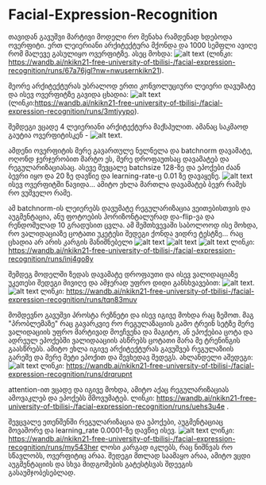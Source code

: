 # Facial-Expression-Recognition


თავიდან გავუშვი მარტივი მოდელი რო მენახა რამდენად ხდებოდა ოვერფიტი. ერთ ლეიერიანი არქიტექტურა მქონდა და 1000 სემფლი ავიღე რომ მალევე გასულიყო ოვერფიტზე. ასეც მოხდა: ![alt text](image.png) (ლინკი: https://wandb.ai/nkikn21-free-university-of-tbilisi-/facial-expression-recognition/runs/67a76jgl?nw=nwusernkikn21). 

მეორე არქიტექტურას უბრალოდ ერთი კონვოლუციური ლეიერი დავუმატე და ისევ ოვერფიტზე გავიდა ცხადია: ![alt text](image-1.png) (ლინკი:https://wandb.ai/nkikn21-free-university-of-tbilisi-/facial-expression-recognition/runs/3mtiyypo). 

შემდეგი ვცადე 4 ლეიერიანი არქიტექტურა მაქსპულით. ამანაც საკმაოდ გაუტია ოვერფიტისკენ - ![alt text](image-2.png). 

ამდენი ოვერფიტის მერე გავართულე ნელნელა და batchnorm დავამატე, ოღონდ ჯერჯერობით მარტო ეს, მერე დროფაუთსაც დავამატებ და რეგულარიზაციასაც. ასევე შევცალე batchsize 128-ზე და ეპოქები ძაან ბევრი იყო და 20 ზე დავწიე და learning-rate-ც 0.01 ზე დავაყენე.  ![alt text](image-3.png)  ისევ ოვერფიტში წავიდა...
ამიტო ეხლა მართლა დავამატებ ბევრ რამეს რო ვუშველო რამე.

ამ batchnorm-ის ლეიერებს დავუმატე რეგულარიზაცია ვეითებისთვის და აუგმენტაცია, ანუ ფოტოების ჰორიზონტალურად და-flip-ვა და რენდომულად 10 გრადუსით ცვლა. ამ შემთხვევაში საბოლოოდ ისე მოხდა, რო ვალიდაციაზე ცოტათი უკეტესი შედეგი ქონდა ვიდრე ტესტზე...
რაც ცხადია არ არის კარგის მანიშნებელი ![alt text](image-4.png) ![alt text](image-5.png) ![alt text](image-6.png) ლინკი:  https://wandb.ai/nkikn21-free-university-of-tbilisi-/facial-expression-recognition/runs/inj4go8y 

შემდეგ მოდელში ზედას დავამატე დროფაუთი და ისევ ვალიდაციაზე უკეთესი შედეგი მივიღე და ამჯერად უფრო დიდი განსხვავებით: ![alt text](image-7.png). ![alt text](image-8.png) ლინკი:  https://wandb.ai/nkikn21-free-university-of-tbilisi-/facial-expression-recognition/runs/tqn83muv

მომდევნო გავუშვი პროსტა რეზნეტი და ისევ იგივე მოხდა რაც ზემოთ. მაგ "პრობლემაზე" რაც გავარკვიე რო რეგულაზაციის გამო ტრეინ სეტზე მერე ვალიდაციის უფრო მარტივად მოეჩვენა და მაგიტო, ან ეპოქებია ცოტა და ადრეულ ეპოქებში ვალიდააციის ასწრებს ცოტათი მარა მე ტრენინგის გაასწრებს. ამიტო ეხლა იგივე არქიტექტურას გავუშვებ რეგულაზიის გარეშე და მერე მეტი ეპოქით და შევხედავ შედეგს. ახლანდელი აშედეგი: ![alt text](image-9.png) ლინკი:  https://wandb.ai/nkikn21-free-university-of-tbilisi-/facial-expression-recognition/runs/drqrupnt 


attention-ით ვცადე და იგივე მოხდა, ამიტო აქაც რეგულარიზაციას ამოვაკლებ და ეპოქებს მმოვუმატებ. ლინკი: https://wandb.ai/nkikn21-free-university-of-tbilisi-/facial-expression-recognition/runs/uehs3u4e . 

შევცვალე ეთენშენში რეგულარიზაცია და ეპოქები, აუგმენტაციაც მოვაშორე და learning_rate 0.0001-ზე დავწიე ისევ. ![alt text](image-10.png) ლინკი: https://wandb.ai/nkikn21-free-university-of-tbilisi-/facial-expression-recognition/runs/my543her  ლოსი კარგად იკლებს, რაც ნიშნვას რო სწავლობს, ოვერფიტიც არაა. შედეგი მთლად საამაყო არაა, ამიტო ვცდი აუგმენტაციის და სხვა მიდგომების გატესტსვას შდეეგის გასაუმჯობესებლად. 




